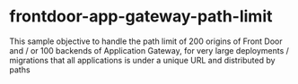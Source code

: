 # frontdoor-app-gateway-path-limit
This sample objective to handle the path limit of 200 origins of Front Door and / or 100 backends of Application Gateway, for very large deployments / migrations that all applications is under a unique URL and distributed by paths
